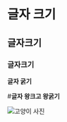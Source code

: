 # 글자 크기
## 글자크기
### 글자크기

__글자 굵기__

#__글자 왕크고 왕굵기__

![고양이 사진](https://img1.daumcdn.net/thumb/R1280x0/?scode=mtistory2&fname=https%3A%2F%2Fblog.kakaocdn.net%2Fdn%2Fq8hdo%2FbtrsTclXjHS%2FvHAfME5s9O03tMhKklSBl1%2Fimg.jpg)